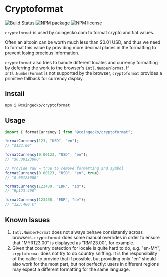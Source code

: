 # Cryptoformat

[![Build Status](https://img.shields.io/travis/coingecko/cryptoformat.svg?style=flat-square)](https://travis-ci.org/coingecko/cryptoformat)
[![NPM package](https://img.shields.io/npm/v/@coingecko/cryptoformat.svg?style=flat-square)](https://www.npmjs.com/package/@coingecko/cryptoformat)
![NPM license](https://img.shields.io/npm/l/@coingecko/cryptoformat.svg?style=flat-square)

`cryptoformat` is used by coingecko.com to format crypto and fiat values.

Often an altcoin can be worth much less than $0.01 USD, and thus we need to format this value by providing more decimal places in the formatting to prevent losing precious information.

`cryptoformat` also tries to handle different locales and currency formatting by deferring the work to the browser's [`Intl.NumberFormat`](https://developer.mozilla.org/en-US/docs/Web/JavaScript/Reference/Global_Objects/NumberFormat). If `Intl.NumberFormat` is not supported by the browser, `cryptoformat` provides a primitive fallback for currency display.

## Install

```
npm i @coingecko/cryptoformat
```

## Usage

```js
import { formatCurrency } from "@coingecko/cryptoformat";

formatCurrency(123, "USD", "en");
// "$123.00"

formatCurrency(0.00123, "USD", "en");
// "$0.00123000"

// Provide raw = true to remove formatting and symbol
formatCurrency(0.00123, "USD", "en", true);
// "0.00123000"

formatCurrency(123400, "IDR", "id");
// "Rp123.400"

formatCurrency(123400, "EUR", "de");
// "123.400 €"
```

## Known Issues

1.  `Intl.NumberFormat` does not always behave consistently across browsers. `cryptoformat` does some manual overrides in order to ensure that "MYR123.00" is displayed as "RM123.00", for example.
2.  Given that country detection for locale is quite hard to do, e.g. "en-MY", `cryptoformat` does not try to do country sniffing. It is the responsibility of the caller to provide that if possible, but providing only "en" should also work for the most part, but not perfectly: users in different regions may expect a different formatting for the same language.
